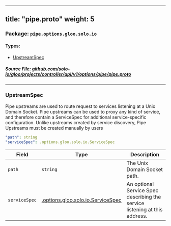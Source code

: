 
---
title: "pipe.proto"
weight: 5
---

<!-- Code generated by solo-kit. DO NOT EDIT. -->


### Package: `pipe.options.gloo.solo.io` 
#### Types:


- [UpstreamSpec](#upstreamspec)
  



##### Source File: [github.com/solo-io/gloo/projects/controller/api/v1/options/pipe/pipe.proto](https://github.com/solo-io/gloo/blob/main/projects/controller/api/v1/options/pipe/pipe.proto)





---
### UpstreamSpec

 
Pipe upstreams are used to route request to services listening at a Unix Domain Socket.
Pipe upstreams can be used to proxy any kind of service, and therefore contain a ServiceSpec
for additional service-specific configuration.
Unlike upstreams created by service discovery, Pipe Upstreams must be created manually by users

```yaml
"path": string
"serviceSpec": .options.gloo.solo.io.ServiceSpec

```

| Field | Type | Description |
| ----- | ---- | ----------- | 
| `path` | `string` | The Unix Domain Socket path. |
| `serviceSpec` | [.options.gloo.solo.io.ServiceSpec](../../service_spec.proto.sk/#servicespec) | An optional Service Spec describing the service listening at this address. |





<!-- Start of HubSpot Embed Code -->
<script type="text/javascript" id="hs-script-loader" async defer src="//js.hs-scripts.com/5130874.js"></script>
<!-- End of HubSpot Embed Code -->
